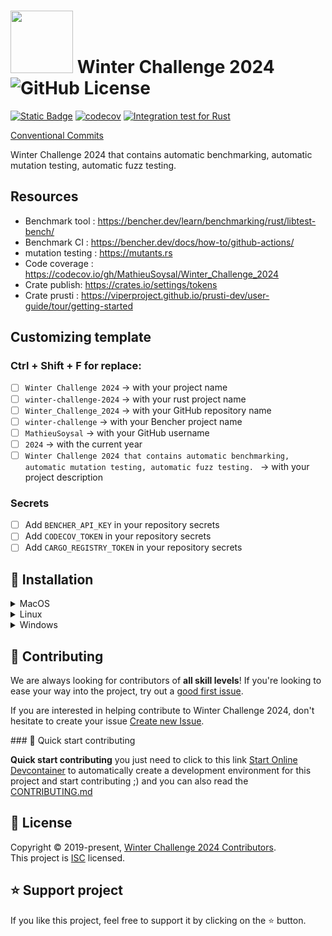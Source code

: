 # <img src="https://www.rust-lang.org/logos/rust-logo-blk.svg" width="100"> Winter Challenge 2024 ![GitHub License](https://img.shields.io/github/license/MathieuSoysal/Winter_Challenge_2024)
[![Static Badge](https://img.shields.io/badge/online-green?logo=gamejolt&logoColor=white&label=Benchmark%20tracks&labelColor=black&link=https%3A%2F%2Fbencher.dev%2Fconsole%2Fprojects%2Fwinter-challenge)](https://bencher.dev/console/projects/winter-challenge)
[![codecov](https://codecov.io/gh/MathieuSoysal/Winter_Challenge_2024/graph/badge.svg?token=MrM1EEfgvD)](https://codecov.io/gh/MathieuSoysal/Winter_Challenge_2024)
[![Integration test for Rust](https://github.com/MathieuSoysal/Winter_Challenge_2024/actions/workflows/integration-test.yml/badge.svg)](https://github.com/MathieuSoysal/Winter_Challenge_2024/actions/workflows/integration-test.yml)

[Conventional Commits](https://www.conventionalcommits.org/en/v1.0.0/)


Winter Challenge 2024 that contains automatic benchmarking, automatic mutation testing, automatic fuzz testing. 

## Resources

- Benchmark tool : https://bencher.dev/learn/benchmarking/rust/libtest-bench/
- Benchmark CI : https://bencher.dev/docs/how-to/github-actions/
- mutation testing : https://mutants.rs
- Code coverage : https://codecov.io/gh/MathieuSoysal/Winter_Challenge_2024
- Crate publish: https://crates.io/settings/tokens
- Crate prusti : https://viperproject.github.io/prusti-dev/user-guide/tour/getting-started

## Customizing template

### Ctrl + Shift + F for replace:
- [ ] `Winter Challenge 2024` -> with your project name
- [ ] `winter-challenge-2024` -> with your rust project name
- [ ] `Winter_Challenge_2024` -> with your GitHub repository name
- [ ] `winter-challenge` -> with your Bencher project name
- [ ] `MathieuSoysal` -> with your GitHub username
- [ ] `2024` -> with the current year
- [ ] `Winter Challenge 2024 that contains automatic benchmarking, automatic mutation testing, automatic fuzz testing. ` -> with your project description

### Secrets
- [ ] Add `BENCHER_API_KEY` in your repository secrets
- [ ] Add `CODECOV_TOKEN` in your repository secrets
- [ ] Add `CARGO_REGISTRY_TOKEN` in your repository secrets

## 🚀 Installation


<details>
<summary>MacOS</summary>
Install the latest version for your system:

```bash
curl -sS https://raw.githubusercontent.com/MathieuSoysal/Exercisme-winter-challenge/main/install/install.sh | sh
```
</details>

<details>
<summary>Linux</summary>

Install the latest version for your system:
```bash
curl -sS https://raw.githubusercontent.com/MathieuSoysal/Exercisme-winter-challenge/main/install/install.sh | sh
```
</details>

<details>
<summary>Windows</summary>

Install the latest version for your system: [Install](https://github.com/MathieuSoysal/Exercisme-winter-challenge/releases/latest/download/starship-x86_64-pc-windows-msvc.msi)

</details>

## 🤝 Contributing

We are always looking for contributors of **all skill levels**! If you're looking to ease your way into the project, try out a [good first issue](https://github.com/MathieuSoysal/Winter_Challenge_2024/labels/🌱%20good%20first%20issue).

If you are interested in helping contribute to Winter Challenge 2024, don't hesitate to create your issue [Create new Issue](https://github.com/MathieuSoysal/Winter_Challenge_2024/issues/new/choose).

### 🚀 Quick start contributing

**Quick start contributing** you just need to click to this link [Start Online Devcontainer](https://codespaces.new/MathieuSoysal/Winter_Challenge_2024?quickstart=1) to automatically create a development environment for this project and start contributing ;) and you can also read the [CONTRIBUTING.md](./.github/CONTRIBUTING.md)

## 📝 License

Copyright © 2019-present, [Winter Challenge 2024 Contributors](https://github.com/MathieuSoysal/Winter_Challenge_2024/graphs/contributors).<br>
This project is [ISC](https://github.com/MathieuSoysal/Winter_Challenge_2024/blob/main/LICENSE) licensed.

## ⭐️ Support project

If you like this project, feel free to support it by clicking on the ⭐️ button. 
